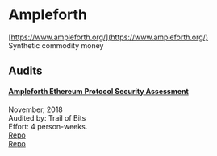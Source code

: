 # Ampleforth

[https://www.ampleforth.org/](https://www.ampleforth.org/)<br>
Synthetic commodity money


## Audits


#### [Ampleforth Ethereum Protocol Security Assessment](https://github.com/trailofbits/publications/blob/master/reviews/ampleforth.pdf)

November, 2018<br>
Audited by: Trail of Bits<br>Effort: 4 person-weeks.<br>
[Repo](https://github.com/ampleforth/market-oracle)
<br>
[Repo](https://github.com/ampleforth/uFragments)